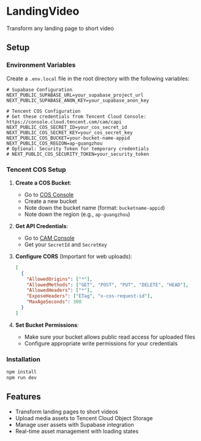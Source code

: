 # LandingVideo
Transform any landing page to short video

## Setup

### Environment Variables

Create a `.env.local` file in the root directory with the following variables:

```env
# Supabase Configuration
NEXT_PUBLIC_SUPABASE_URL=your_supabase_project_url
NEXT_PUBLIC_SUPABASE_ANON_KEY=your_supabase_anon_key

# Tencent COS Configuration
# Get these credentials from Tencent Cloud Console: https://console.cloud.tencent.com/cam/capi
NEXT_PUBLIC_COS_SECRET_ID=your_cos_secret_id
NEXT_PUBLIC_COS_SECRET_KEY=your_cos_secret_key
NEXT_PUBLIC_COS_BUCKET=your-bucket-name-appid
NEXT_PUBLIC_COS_REGION=ap-guangzhou
# Optional: Security Token for temporary credentials
# NEXT_PUBLIC_COS_SECURITY_TOKEN=your_security_token
```

### Tencent COS Setup

1. **Create a COS Bucket**:
   - Go to [COS Console](https://console.cloud.tencent.com/cos5/bucket)
   - Create a new bucket
   - Note down the bucket name (format: `bucketname-appid`)
   - Note down the region (e.g., `ap-guangzhou`)

2. **Get API Credentials**:
   - Go to [CAM Console](https://console.cloud.tencent.com/cam/capi)
   - Get your `SecretId` and `SecretKey`

3. **Configure CORS** (Important for web uploads):
   ```json
   [
     {
       "AllowedOrigins": ["*"],
       "AllowedMethods": ["GET", "POST", "PUT", "DELETE", "HEAD"],
       "AllowedHeaders": ["*"],
       "ExposeHeaders": ["ETag", "x-cos-request-id"],
       "MaxAgeSeconds": 300
     }
   ]
   ```

4. **Set Bucket Permissions**:
   - Make sure your bucket allows public read access for uploaded files
   - Configure appropriate write permissions for your credentials

### Installation

```bash
npm install
npm run dev
```

## Features

- Transform landing pages to short videos
- Upload media assets to Tencent Cloud Object Storage
- Manage user assets with Supabase integration
- Real-time asset management with loading states
